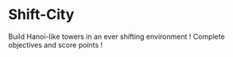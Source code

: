 # Shift-City

Build Hanoi-like towers in an ever shifting environment !
Complete objectives and score points !
